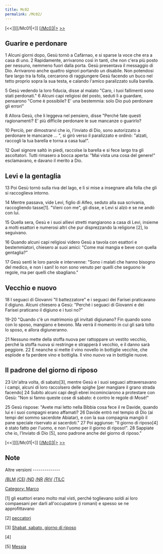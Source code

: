 ```yaml
---
title: Mc02
permalink: /Mc02/
---
```


[<<]][[/Mc01|<]] [[/Mc03|>](/Mc01 "wikilink") [&gt;&gt;](/Lc01 "wikilink")

Guarire e perdonare
-------------------

1 Alcuni giorni dopo, Gesù tornò a Cafàrnao, e si sparse la voce che era a casa di uno. 2 Rapidamente, arrivarono così in tanti, che non c'era più posto per nessuno, nemmeno fuori dalla porta. Gesù presentava il messaggio di Dio. Arrivarono anche quattro signori portando un disabile. Non potendosi fare largo tra la folla, cercarono di raggiungere Gesù facendo un buco nel tetto proprio sopra la sua testa, e calando l'amico paralizzato sulla barella.

5 Gesù vedendo la loro fiducia, disse al malato "Caro, i tuoi fallimenti sono stati perdonati." 6 Alcuni capi religiosi del posto, seduti lì a guardare, pensarono "Come è possibile? E' una bestemmia: solo Dio può perdonare gli errori"

8 Allora Gesù, che li leggeva nel pensiero, disse "Perché fate questi ragionamenti? E' più difficile perdonare le sue mancanze o guarirlo?

10 Perciò, per dimostrarvi che io, l'inviato di Dio, sono autorizzato a perdonare le mancanze ... ", si girò verso il paralizzato e ordinò: "alzati, raccogli la tua barella e torna a casa tua!".

12 Quel signore saltò in piedi, raccolse la barella e si fece largo tra gli ascoltatori. Tutti rimasero a bocca aperta: "Mai vista una cosa del genere!" esclamavano, e davano il merito a Dio.

Levi e la gentaglia
-------------------

13 Poi Gesù tornò sulla riva del lago, e lì si mise a insegnare alla folla che gli si raccoglieva intorno.

14 Mentre passava, vide Levi, figlio di Alfeo, seduto alla sua scrivania, raccogliendo tasse[1]. "Vieni con me", gli disse, e Levi si alzò e se ne andò con lui.

15 Quella sera, Gesù e i suoi allievi stretti mangiarono a casa di Levi, insieme a molti esattori e numerosi altri che pur disprezzando la religione [2], lo seguivano.

16 Quando alcuni capi religiosi videro Gesù a tavola con esattori e bestemmiatori, chiesero ai suoi amici: "Come mai mangia e beve con quella gentaglia?"

17 Gesù sentì le loro parole e intervenne: "Sono i malati che hanno bisogno del medico, e non i sani! Io non sono venuto per quelli che seguono le regole, ma per quelli che sbagliano."

Vecchio e nuovo
---------------

18 I seguaci di Giovanni "Il battezzatore" e i seguaci dei Farisei praticavano il digiuno. Alcuni chiesero a Gesù: "Perché i seguaci di Giovanni e dei Farisei praticano il digiuno e i tuoi no?"

19-20 "Quando c'è un matrimonio gli invitati digiunano? Fin quando sono con lo sposo, mangiano e bevono. Ma verrà il momento in cui gli sarà tolto lo sposo, e allora digiuneranno.

21 Nessuno mette della stoffa nuova per rattoppare un vestito vecchio, perché la stoffa nuova si restringe e strapperà il vecchio, e il danno sarà peggiore. 22 E neanche si mette il vino novello in bottiglie vecchie, che esplode e fa perdere vino e bottiglia. Il vino nuovo va in bottiglie nuove.

Il padrone del giorno di riposo
-------------------------------

23 Un'altra volta, di sabato[3], mentre Gesù e i suoi seguaci attraversavano i campi, alcuni di loro raccolsero delle spighe \[per mangiare il grano strada facendo\] 24 Subito alcuni capi degli ebrei incominciarono a protestare con Gesù: "Non si fanno queste cose di sabato: è contro le regole di Mosé!"

25 Gesù rispose: "Avete mai letto nella Bibbia cosa fece il re Davide, quando lui e i suoi compagni erano affamati? 26 Davide entrò nel tempio di Dio (ai tempi del sommo sacerdote Abiatar), e con la sua compagnia mangiò il pane speciale riservato ai sacerdoti." 27 Poi aggiunse: "Il giorno di riposo[4] è stato fatto per l'uomo, e non l'uomo per il giorno di riposo!". 28 Sappiate che io, l'Inviato di Dio [5], sono padrone anche del giorno di riposo."

[<<]][[/Mc01|<]] [[/Mc03|>](/Mc01 "wikilink") [&gt;&gt;](/Lc01 "wikilink")

Note
----

<references>
</references>
Altre versioni
--------------

[/BLM](/{{BASEPAGENAME}}/BLM "wikilink") [/CEI](/{{BASEPAGENAME}}/CEI "wikilink") [/ND](/{{BASEPAGENAME}}/ND "wikilink") [/NR](/{{BASEPAGENAME}}/NR "wikilink") [/RIV](/{{BASEPAGENAME}}/RIV "wikilink") [/TILC](/{{BASEPAGENAME}}/TILC "wikilink")

[Category: Marco](/Category:_Marco "wikilink")

[1] gli esattori erano molto mal visti, perché toglievano soldi ai loro compaesani per darli all'occupatore (i romani) e spesso se ne approfittavano

[2] [peccatori](/G/peccatori "wikilink")

[3] [Shabat, sabato, giorno di riposo](/g/shabat "wikilink")

[4]

[5] [Messia](/g/Messia "wikilink")